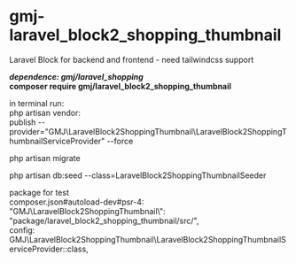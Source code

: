 # gmj-laravel_block2_shopping_thumbnail

Laravel Block for backend and frontend - need tailwindcss support

**_*dependence: gmj/laravel_shopping*_**<br/>
**composer require gmj/laravel_block2_shopping_thumbnail**

in terminal run:<br/>
php artisan vendor:<br>
publish --provider="GMJ\LaravelBlock2ShoppingThumbnail\LaravelBlock2ShoppingThumbnailServiceProvider" --force

php artisan migrate

php artisan db:seed --class=LaravelBlock2ShoppingThumbnailSeeder

package for test<br>
composer.json#autoload-dev#psr-4: "GMJ\\LaravelBlock2ShoppingThumbnail\\": "package/laravel_block2_shopping_thumbnail/src/",<br>
config: GMJ\LaravelBlock2ShoppingThumbnail\LaravelBlock2ShoppingThumbnailServiceProvider::class,
